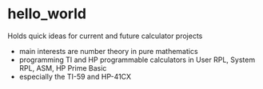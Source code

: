 # hello_world
Holds quick ideas for current and future calculator projects
- main interests are number theory in pure mathematics
- programming TI and HP programmable calculators in User RPL, System RPL, ASM, HP Prime Basic
- especially the TI-59 and HP-41CX
